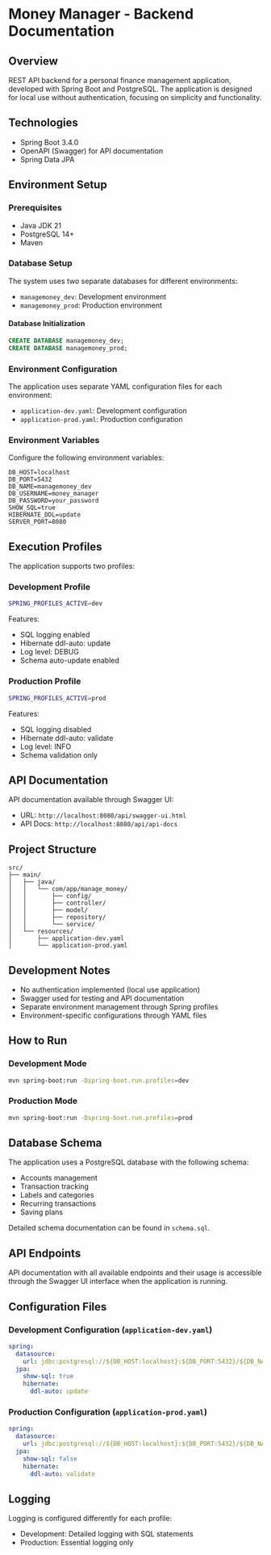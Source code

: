 
# Money Manager - Backend Documentation

## Overview
REST API backend for a personal finance management application, developed with Spring Boot and PostgreSQL. The application is designed for local use without authentication, focusing on simplicity and functionality.

## Technologies
- Spring Boot 3.4.0
- OpenAPI (Swagger) for API documentation
- Spring Data JPA

## Environment Setup

### Prerequisites
- Java JDK 21
- PostgreSQL 14+
- Maven

### Database Setup
The system uses two separate databases for different environments:
- `managemoney_dev`: Development environment
- `managemoney_prod`: Production environment

#### Database Initialization
```sql
CREATE DATABASE managemoney_dev;
CREATE DATABASE managemoney_prod;
```

### Environment Configuration
The application uses separate YAML configuration files for each environment:

- `application-dev.yaml`: Development configuration
- `application-prod.yaml`: Production configuration

### Environment Variables
Configure the following environment variables:
```
DB_HOST=localhost
DB_PORT=5432
DB_NAME=managemoney_dev
DB_USERNAME=money_manager
DB_PASSWORD=your_password
SHOW_SQL=true
HIBERNATE_DDL=update
SERVER_PORT=8080
```

## Execution Profiles
The application supports two profiles:

### Development Profile
```bash
SPRING_PROFILES_ACTIVE=dev
```
Features:
- SQL logging enabled
- Hibernate ddl-auto: update
- Log level: DEBUG
- Schema auto-update enabled

### Production Profile
```bash
SPRING_PROFILES_ACTIVE=prod
```
Features:
- SQL logging disabled
- Hibernate ddl-auto: validate
- Log level: INFO
- Schema validation only

## API Documentation
API documentation available through Swagger UI:
- URL: `http://localhost:8080/api/swagger-ui.html`
- API Docs: `http://localhost:8080/api/api-docs`

## Project Structure
```
src/
├── main/
│   ├── java/
│   │   └── com/app/manage_money/
│   │       ├── config/
│   │       ├── controller/
│   │       ├── model/
│   │       ├── repository/
│   │       └── service/
│   └── resources/
│       ├── application-dev.yaml
│       └── application-prod.yaml
```

## Development Notes
- No authentication implemented (local use application)
- Swagger used for testing and API documentation
- Separate environment management through Spring profiles
- Environment-specific configurations through YAML files

## How to Run

### Development Mode
```bash
mvn spring-boot:run -Dspring-boot.run.profiles=dev
```

### Production Mode
```bash
mvn spring-boot:run -Dspring-boot.run.profiles=prod
```

## Database Schema
The application uses a PostgreSQL database with the following schema:
- Accounts management
- Transaction tracking
- Labels and categories
- Recurring transactions
- Saving plans

Detailed schema documentation can be found in `schema.sql`.

## API Endpoints
API documentation with all available endpoints and their usage is accessible through the Swagger UI interface when the application is running.

## Configuration Files

### Development Configuration (`application-dev.yaml`)
```yaml
spring:
  datasource:
    url: jdbc:postgresql://${DB_HOST:localhost}:${DB_PORT:5432}/${DB_NAME:managemoney_dev}
  jpa:
    show-sql: true
    hibernate:
      ddl-auto: update
```

### Production Configuration (`application-prod.yaml`)
```yaml
spring:
  datasource:
    url: jdbc:postgresql://${DB_HOST:localhost}:${DB_PORT:5432}/${DB_NAME:managemoney_prod}
  jpa:
    show-sql: false
    hibernate:
      ddl-auto: validate
```

## Logging
Logging is configured differently for each profile:
- Development: Detailed logging with SQL statements
- Production: Essential logging only

